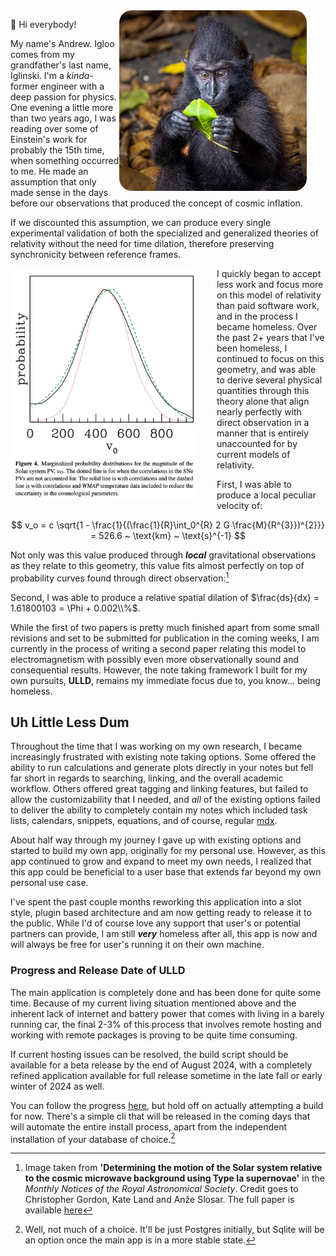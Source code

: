 <img src="./woah.JPG" width=300 align=right style="border-radius: 20px; margin: auto 30px auto auto; position: relative"/>

👋 Hi everybody!

My name's Andrew. Igloo comes from my grandfather's last name, Iglinski. I'm a _kinda_-former engineer with a deep passion for physics. One evening a little more than two years ago, I was reading over some of Einstein's work for probably the 15th time, when something occurred to me. He made an assumption that only made sense in the days before our observations that produced the concept of cosmic inflation.

If we discounted this assumption, we can produce every single experimental validation of both the specialized and generalized theories of relativity without the need for time dilation, therefore preserving synchronicity between reference frames.

<img src="./pvProbability.png" width=300 align=left style="margin: auto 30px auto auto; position: relative"/>

I quickly began to accept less work and focus more on this model of relativity than paid software work, and in the process I became homeless. Over the past 2+ years that I've been homeless, I continued to focus on this geometry, and was able to derive several physical quantities through this theory alone that align nearly perfectly with direct observation in a manner that is entirely unaccounted for by current models of relativity.

First, I was able to produce a local peculiar velocity of:

$$
v_o = c \sqrt{1 - \frac{1}{(\frac{1}{R}\int_0^{R} 2 G \frac{M}{R^{3}})^{2}}} = 526.6 ~ \text{km} ~ \text{s}^{-1}
$$

Not only was this value produced through **_local_** gravitational observations as they relate to this geometry, this value fits almost perfectly on top of probability curves found through direct observation:[^1]

Second, I was able to produce a relative spatial dilation of $\frac{ds}{dx} = 1.61800103 = \Phi + 0.002\\%$.

While the first of two papers is pretty much finished apart from some small revisions and set to be submitted for publication in the coming weeks, I am currently in the process of writing a second paper relating this model to electromagnetism with possibly even more observationally sound and consequential results. However, the note taking framework I built for my own pursuits, **ULLD**, remains my immediate focus due to, you know... being homeless.

## Uh Little Less Dum

Throughout the time that I was working on my own research, I became increasingly frustrated with existing note taking options. Some offered the ability to run calculations and generate plots directly in your notes but fell far short in regards to searching, linking, and the overall academic workflow. Others offered great tagging and linking features, but failed to allow the customizability that I needed, and _all_ of the existing options failed to deliver the ability to completely contain my notes which included task lists, calendars, snippets, equations, and of course, regular [mdx](https://mdxjs.com/).

About half way through my journey I gave up with existing options and started to build my own app, originally for my personal use. However, as this app continued to grow and expand to meet my own needs, I realized that this app could be beneficial to a user base that extends far beyond my own personal use case.

I've spent the past couple months reworking this application into a slot style, plugin based architecture and am now getting ready to release it to the public. While I'd of course love any support that user's or potential partners can provide, I am still **_very_** homeless after all, this app is now and will always be free for user's running it on their own machine.

### Progress and Release Date of ULLD

The main application is completely done and has been done for quite some time. Because of my current living situation mentioned above and the inherent lack of internet and battery power that comes with living in a barely running car, the final 2-3% of this process that involves remote hosting and working with remote packages is proving to be quite time consuming.

If current hosting issues can be resolved, the build script should be available for a beta release by the end of August 2024, with a completely refined application available for full release sometime in the late fall or early winter of 2024 as well.

You can follow the progress [here](uhlittlelessdum.com), but hold off on actually attempting a build for now. There's a simple cli that will be released in the coming days that will automate the entire install process, apart from the independent installation of your database of choice.[^2]

[^1]: Image taken from **'Determining the motion of the Solar system relative to the cosmic microwave background using Type Ia supernovae'** in the _Monthly Notices of the Royal Astronomical Society_. Credit goes to Christopher Gordon, Kate Land and Anže Slosar. The full paper is available [here](https://doi.org/10.1111/j.1365-2966.2008.13239.x)

[^2]: Well, not much of a choice. It'll be just Postgres initially, but Sqlite will be an option once the main app is in a more stable state.
